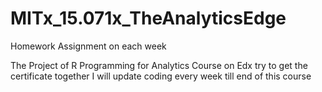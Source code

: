 # MITx_15.071x_TheAnalyticsEdge
Homework Assignment on each week

The Project of R Programming for Analytics Course on Edx
try to get the certificate together
I will update coding every week till end of this course
